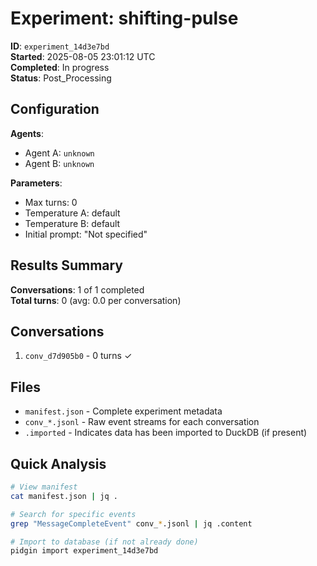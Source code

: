 # Experiment: shifting-pulse

**ID**: `experiment_14d3e7bd`  
**Started**: 2025-08-05 23:01:12 UTC  
**Completed**: In progress  
**Status**: Post_Processing

## Configuration

**Agents**:
- Agent A: `unknown`
- Agent B: `unknown`

**Parameters**:
- Max turns: 0
- Temperature A: default
- Temperature B: default
- Initial prompt: "Not specified"

## Results Summary

**Conversations**: 1 of 1 completed  
**Total turns**: 0 (avg: 0.0 per conversation)  

## Conversations

1. `conv_d7d905b0` - 0 turns ✓

## Files

- `manifest.json` - Complete experiment metadata
- `conv_*.jsonl` - Raw event streams for each conversation
- `.imported` - Indicates data has been imported to DuckDB (if present)

## Quick Analysis

```bash
# View manifest
cat manifest.json | jq .

# Search for specific events
grep "MessageCompleteEvent" conv_*.jsonl | jq .content

# Import to database (if not already done)
pidgin import experiment_14d3e7bd
```